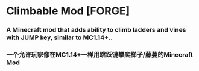 # Climbable Mod [FORGE]  

### A Minecraft mod that adds ability to climb ladders and vines with JUMP key, similar to MC1.14+..  

### 一个允许玩家像在MC1.14+一样用跳跃键攀爬梯子/藤蔓的Minecraft Mod  
